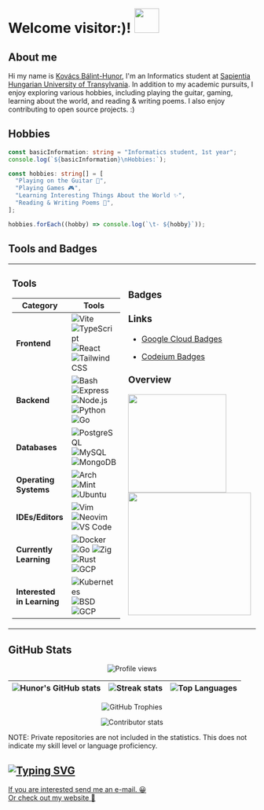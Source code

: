 # Welcome visitor:)! <img src="https://media.giphy.com/media/5eLDrEaRGHegx2FeF2/giphy.gif" width="50">

## About me

Hi my name is [Kovács Bálint-Hunor](https://kovacsbalinthunor.com), I'm an Informatics student at [Sapientia Hungarian University of Transylvania](https://ms.sapientia.ro/en/). In addition to my academic pursuits, I enjoy exploring various hobbies, including playing the guitar, gaming, learning about the world, and reading & writing poems. I also enjoy contributing to open source projects. :)

## Hobbies

```ts
const basicInformation: string = "Informatics student, 1st year";
console.log(`${basicInformation}\nHobbies:`);

const hobbies: string[] = [
  "Playing on the Guitar 🎸",
  "Playing Games 🎮",
  "Learning Interesting Things About the World ✨",
  "Reading & Writing Poems 📓",
];

hobbies.forEach((hobby) => console.log(`\t- ${hobby}`));
```

## Tools and Badges

<table>
<tr>
<td>

### Tools

| Category                   | Tools                                                                                                                                                                                                                                       |
| -------------------------- | ------------------------------------------------------------------------------------------------------------------------------------------------------------------------------------------------------------------------------------------- |
| **Frontend**               | ![Vite](https://skillicons.dev/icons?i=vite) ![TypeScript](https://skillicons.dev/icons?i=ts) ![React](https://skillicons.dev/icons?i=react) ![Tailwind CSS](https://skillicons.dev/icons?i=tailwind)                                       |
| **Backend**                | ![Bash](https://skillicons.dev/icons?i=bash) ![Express](https://skillicons.dev/icons?i=express) ![Node.js](https://skillicons.dev/icons?i=nodejs) ![Python](https://skillicons.dev/icons?i=python) ![Go](https://skillicons.dev/icons?i=go) |
| **Databases**              | ![PostgreSQL](https://skillicons.dev/icons?i=postgresql) ![MySQL](https://skillicons.dev/icons?i=mysql) ![MongoDB](https://skillicons.dev/icons?i=mongodb)                                                                                  |
| **Operating Systems**      | ![Arch](https://skillicons.dev/icons?i=arch) ![Mint](https://skillicons.dev/icons?i=mint) ![Ubuntu](https://skillicons.dev/icons?i=ubuntu)                                                                                                  |
| **IDEs/Editors**           | ![Vim](https://skillicons.dev/icons?i=vim) ![Neovim](https://skillicons.dev/icons?i=neovim) ![VS Code](https://skillicons.dev/icons?i=vscode)                                                                                               |
| **Currently Learning**     | ![Docker](https://skillicons.dev/icons?i=docker) ![Go](https://skillicons.dev/icons?i=go) ![Zig](https://skillicons.dev/icons?i=zig) ![Rust](https://skillicons.dev/icons?i=rust) ![GCP](https://skillicons.dev/icons?i=gcp)                |
| **Interested in Learning** | ![Kubernetes](https://skillicons.dev/icons?i=kubernetes) ![BSD](https://skillicons.dev/icons?i=bsd) ![GCP](https://skillicons.dev/icons?i=gcp)                                                                                              |

</td>
<td>

### Badges

<h3>Links</h3>
<ul>
    <li><a target="_blank" href="https://www.cloudskillsboost.google/public_profiles/41d878a9-c5b9-44b6-a3cf-c7bb19bb5359"><p>Google Cloud Badges</p></a></li>
    <li><a target="_blank" href="https://codeium.com/profile/memergamer/card.png"><p>Codeium Badges</p></a></li>
</ul>
<h3>Overview</h3>
<a target="_blank" href="https://www.cloudskillsboost.google/public_profiles/41d878a9-c5b9-44b6-a3cf-c7bb19bb5359/badges/2557008">
    <img src="https://cdn.qwiklabs.com/3lzfdnpwrMI1VXzUzD9l4CH9BwB4o59yK11xKdp2r08%3D" width="200px" />
</a>
<a target="_blank" href="https://codeium.com/profile/memergamer">
    <img src="https://codeium.com/profile/memergamer/card.png" width="250px" />
</a>

</td>
</tr>
</table>

## GitHub Stats

<p align="center">
    <img src="https://komarev.com/ghpvc/?username=memergamer&color=blueviolet" alt="Profile views" />
</p>

| ![Hunor's GitHub stats](https://github-readme-stats.vercel.app/api?username=MemerGamer&show_icons=true&include_all_commits=true&theme=dracula&hide_border=true) | ![Streak stats](https://streak-stats.demolab.com?user=MemerGamer&locale=en&mode=daily&theme=dracula&hide_border=false&border_radius=5) | ![Top Languages](https://github-readme-stats.vercel.app/api/top-langs/?username=MemerGamer&layout=compact&include_all_commits=true&theme=dracula&hide_border=true) |
| --------------------------------------------------------------------------------------------------------------------------------------------------------------- | -------------------------------------------------------------------------------------------------------------------------------------- | ------------------------------------------------------------------------------------------------------------------------------------------------------------------ |

<p align="center">
    <img src="https://github-profile-trophy.vercel.app/?username=memergamer&theme=dracula&no-frame=true&row=1&column=6" alt="GitHub Trophies" />
</p>

<p align="center">
    <img src="https://github-contributor-stats.vercel.app/api?username=memergamer&limit=5&theme=dark&combine_all_yearly_contributions=true" alt="Contributor stats" />
</p>

<p>NOTE: Private repositories are not included in the statistics. This does not indicate my skill level or language proficiency. </p>

## [![Typing SVG](https://readme-typing-svg.demolab.com?font=Fira+Code&weight=600&size=40&duration=3000&pause=1000&vCenter=true&random=false&width=720&lines=Contact+me)](https://git.io/typing-svg)

<div>
    <a href="mailto:kovacsbalinthunor53@gmail.com?subject=Hello%20%26%20Welcome&body=Let's%20talk%20about%20some%20bussiness!"> If you are interested send me an e-mail. 😀</a>
    <br/>
    <a href="https://kovacsbalinthunor.com"> Or check out my website 👀</a>
</div>
